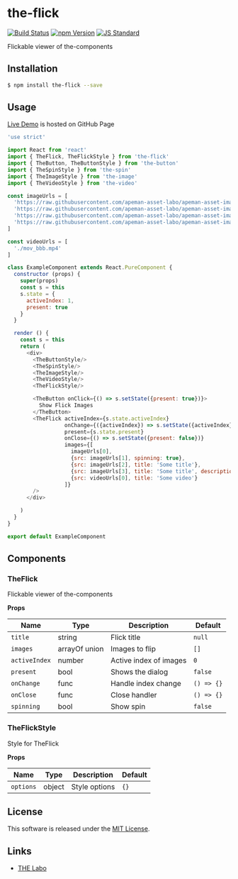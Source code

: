 the-flick
==========

<!---
This file is generated by ape-tmpl. Do not update manually.
--->

<!-- Badge Start -->
<a name="badges"></a>

[![Build Status][bd_travis_shield_url]][bd_travis_url]
[![npm Version][bd_npm_shield_url]][bd_npm_url]
[![JS Standard][bd_standard_shield_url]][bd_standard_url]

[bd_repo_url]: https://github.com/the-labo/the-flick
[bd_travis_url]: http://travis-ci.org/the-labo/the-flick
[bd_travis_shield_url]: http://img.shields.io/travis/the-labo/the-flick.svg?style=flat
[bd_travis_com_url]: http://travis-ci.com/the-labo/the-flick
[bd_travis_com_shield_url]: https://api.travis-ci.com/the-labo/the-flick.svg?token=
[bd_license_url]: https://github.com/the-labo/the-flick/blob/master/LICENSE
[bd_codeclimate_url]: http://codeclimate.com/github/the-labo/the-flick
[bd_codeclimate_shield_url]: http://img.shields.io/codeclimate/github/the-labo/the-flick.svg?style=flat
[bd_codeclimate_coverage_shield_url]: http://img.shields.io/codeclimate/coverage/github/the-labo/the-flick.svg?style=flat
[bd_gemnasium_url]: https://gemnasium.com/the-labo/the-flick
[bd_gemnasium_shield_url]: https://gemnasium.com/the-labo/the-flick.svg
[bd_npm_url]: http://www.npmjs.org/package/the-flick
[bd_npm_shield_url]: http://img.shields.io/npm/v/the-flick.svg?style=flat
[bd_standard_url]: http://standardjs.com/
[bd_standard_shield_url]: https://img.shields.io/badge/code%20style-standard-brightgreen.svg

<!-- Badge End -->


<!-- Description Start -->
<a name="description"></a>

Flickable viewer of the-components

<!-- Description End -->


<!-- Overview Start -->
<a name="overview"></a>



<!-- Overview End -->


<!-- Sections Start -->
<a name="sections"></a>

<!-- Section from "doc/guides/01.Installation.md.hbs" Start -->

<a name="section-doc-guides-01-installation-md"></a>

Installation
-----

```bash
$ npm install the-flick --save
```


<!-- Section from "doc/guides/01.Installation.md.hbs" End -->

<!-- Section from "doc/guides/02.Usage.md.hbs" Start -->

<a name="section-doc-guides-02-usage-md"></a>

Usage
---------

[Live Demo](https://the-labo.github.io/the-flick/doc/demo/index.html#/) is hosted on GitHub Page

```javascript
'use strict'

import React from 'react'
import { TheFlick, TheFlickStyle } from 'the-flick'
import { TheButton, TheButtonStyle } from 'the-button'
import { TheSpinStyle } from 'the-spin'
import { TheImageStyle } from 'the-image'
import { TheVideoStyle } from 'the-video'

const imageUrls = [
  'https://raw.githubusercontent.com/apeman-asset-labo/apeman-asset-images/master/dist/dummy/01.jpg',
  'https://raw.githubusercontent.com/apeman-asset-labo/apeman-asset-images/master/dist/dummy/02.jpg',
  'https://raw.githubusercontent.com/apeman-asset-labo/apeman-asset-images/master/dist/dummy/03.jpg',
  'https://raw.githubusercontent.com/apeman-asset-labo/apeman-asset-images/master/dist/dummy/04.jpg',
]

const videoUrls = [
  './mov_bbb.mp4'
]

class ExampleComponent extends React.PureComponent {
  constructor (props) {
    super(props)
    const s = this
    s.state = {
      activeIndex: 1,
      present: true
    }
  }

  render () {
    const s = this
    return (
      <div>
        <TheButtonStyle/>
        <TheSpinStyle/>
        <TheImageStyle/>
        <TheVideoStyle/>
        <TheFlickStyle/>

        <TheButton onClick={() => s.setState({present: true})}>
          Show Flick Images
        </TheButton>
        <TheFlick activeIndex={s.state.activeIndex}
                  onChange={({activeIndex}) => s.setState({activeIndex})}
                  present={s.state.present}
                  onClose={() => s.setState({present: false})}
                  images={[
                    imageUrls[0],
                    {src: imageUrls[1], spinning: true},
                    {src: imageUrls[2], title: 'Some title'},
                    {src: imageUrls[3], title: 'Some title', description: 'This is image description'},
                    {src: videoUrls[0], title: 'Some video'}
                  ]}
        />
      </div>

    )
  }
}

export default ExampleComponent

```


<!-- Section from "doc/guides/02.Usage.md.hbs" End -->

<!-- Section from "doc/guides/03.Components.md.hbs" Start -->

<a name="section-doc-guides-03-components-md"></a>

Components
-----------

### TheFlick

Flickable viewer of the-components

**Props**

| Name | Type | Description | Default |
| --- | --- | ---- | ---- |
| `title` | string  | Flick title | `null` |
| `images` | arrayOf union | Images to flip | `[]` |
| `activeIndex` | number  | Active index of images | `0` |
| `present` | bool  | Shows the dialog | `false` |
| `onChange` | func  | Handle index change | `() => {}` |
| `onClose` | func  | Close handler | `() => {}` |
| `spinning` | bool  | Show spin | `false` |

### 




### TheFlickStyle

Style for TheFlick

**Props**

| Name | Type | Description | Default |
| --- | --- | ---- | ---- |
| `options` | object  | Style options | `{}` |



<!-- Section from "doc/guides/03.Components.md.hbs" End -->


<!-- Sections Start -->


<!-- LICENSE Start -->
<a name="license"></a>

License
-------
This software is released under the [MIT License](https://github.com/the-labo/the-flick/blob/master/LICENSE).

<!-- LICENSE End -->


<!-- Links Start -->
<a name="links"></a>

Links
------

+ [THE Labo][t_h_e_labo_url]

[t_h_e_labo_url]: https://github.com/the-labo

<!-- Links End -->
